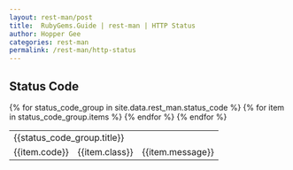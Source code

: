 ```yaml
---
layout: rest-man/post
title:  RubyGems.Guide | rest-man | HTTP Status
author: Hopper Gee
categories: rest-man
permalink: /rest-man/http-status
---
```


<div class="post">
  <h2 class="title">Status Code</h2>

  <table class="http-status-table">
    <tbody>
      {% for status_code_group in site.data.rest_man.status_code %}
        <tr>
          <td colspan="3" class="http-status-category" id="{{status_code_group.category}}">{{status_code_group.title}}</td>
        </tr>
        {% for item in status_code_group.items %}
          <tr class="http-status-{{status_code_group.category}}">
            <td class="http-status-code">{{item.code}}</td>
            <td class="http-status-class">{{item.class}}</td>
            <td class="http-status-message">{{item.message}}</td>
          </tr>
        {% endfor %}
      {% endfor %}
    </tbody>
  </table>

</div>

